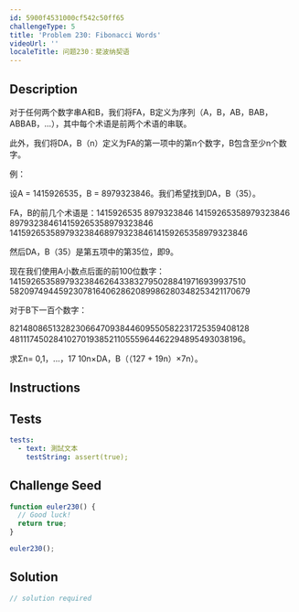 ```yaml
---
id: 5900f4531000cf542c50ff65
challengeType: 5
title: 'Problem 230: Fibonacci Words'
videoUrl: ''
localeTitle: 问题230：斐波纳契语
---
```


## Description
<section id="description">对于任何两个数字串A和B，我们将FA，B定义为序列（A，B，AB，BAB，ABBAB，...），其中每个术语是前两个术语的串联。 <p>此外，我们将DA，B（n）定义为FA的第一项中的第n个数字，B包含至少n个数字。 </p><p>例： </p><p>设A = 1415926535，B = 8979323846。我们希望找到DA，B（35）。 </p><p> FA，B的前几个术语是：1415926535 8979323846 14159265358979323846 897932384614159265358979323846 14159265358979323846897932384614159265358979323846 </p><p>然后DA，B（35）是第五项中的第35位，即9。 </p><p>现在我们使用A小数点后面的前100位数字：14159265358979323846264338327950288419716939937510 58209749445923078164062862089986280348253421170679 </p><p>对于B下一百个数字： </p><p> 82148086513282306647093844609550582231725359408128 48111745028410270193852110555964462294895493038196。 </p><p>求Σn= 0,1，...，17 10n×DA，B（（127 + 19n）×7n）。 </p></section>

## Instructions
<section id="instructions">
</section>

## Tests
<section id='tests'>

```yml
tests:
  - text: 測試文本
    testString: assert(true);

```

</section>

## Challenge Seed
<section id='challengeSeed'>

<div id='js-seed'>

```js
function euler230() {
  // Good luck!
  return true;
}

euler230();

```

</div>



</section>

## Solution
<section id='solution'>

```js
// solution required
```
</section>
